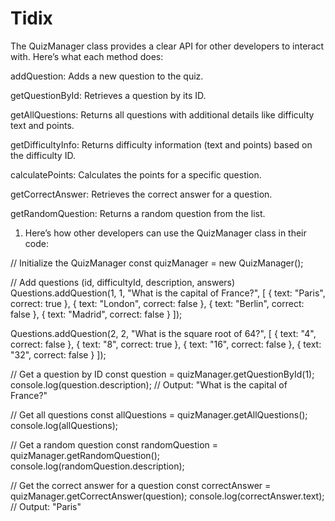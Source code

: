 # Tidix
The QuizManager class provides a clear API for other developers to interact with. Here’s what each method does:

addQuestion: Adds a new question to the quiz.

getQuestionById: Retrieves a question by its ID.

getAllQuestions: Returns all questions with additional details like difficulty text and points.

getDifficultyInfo: Returns difficulty information (text and points) based on the difficulty ID.

calculatePoints: Calculates the points for a specific question.

getCorrectAnswer: Retrieves the correct answer for a question.

getRandomQuestion: Returns a random question from the list.


1. Here’s how other developers can use the QuizManager class in their code:


// Initialize the QuizManager
const quizManager = new QuizManager();

// Add questions (id, difficultyId, description, answers)
Questions.addQuestion(1, 1, "What is the capital of France?", [
    { text: "Paris", correct: true },
    { text: "London", correct: false },
    { text: "Berlin", correct: false },
    { text: "Madrid", correct: false }
]);

Questions.addQuestion(2, 2, "What is the square root of 64?", [
    { text: "4", correct: false },
    { text: "8", correct: true },
    { text: "16", correct: false },
    { text: "32", correct: false }
]);

// Get a question by ID
const question = quizManager.getQuestionById(1);
console.log(question.description); // Output: "What is the capital of France?"

// Get all questions
const allQuestions = quizManager.getAllQuestions();
console.log(allQuestions);

// Get a random question
const randomQuestion = quizManager.getRandomQuestion();
console.log(randomQuestion.description);

// Get the correct answer for a question
const correctAnswer = quizManager.getCorrectAnswer(question);
console.log(correctAnswer.text); // Output: "Paris"
